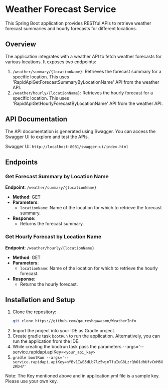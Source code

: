 # Weather Forecast Service

This Spring Boot application provides RESTful APIs to retrieve weather forecast summaries and hourly forecasts for different locations.

## Overview

The application integrates with a weather API to fetch weather forecasts for various locations. It exposes two endpoints:

1. `/weather/summary/{locationName}`: Retrieves the forecast summary for a specific location. This uses 'RapidApiGetForecastSummaryByLocationName' API from the weather API.
2. `/weather/hourly/{locationName}`: Retrieves the hourly forecast for a specific location. This uses 'RapidApiGetHourlyForecastByLocationName' API from the weather API.

## API Documentation

The API documentation is generated using Swagger. You can access the Swagger UI to explore and test the APIs.

Swagger UI: `http://localhost:8081/swagger-ui/index.html`

## Endpoints

### Get Forecast Summary by Location Name

**Endpoint**: `/weather/summary/{locationName}`

- **Method**: GET
- **Parameters**:
    - `locationName`: Name of the location for which to retrieve the forecast summary.
- **Response**:
    - Returns the forecast summary.

### Get Hourly Forecast by Location Name

**Endpoint**: `/weather/hourly/{locationName}`

- **Method**: GET
- **Parameters**:
    - `locationName`: Name of the location for which to retrieve the hourly forecast.
- **Response**:
    - Returns the hourly forecast.

## Installation and Setup

1. Clone the repository:
   ```bash
   git clone https://github.com/gaureshgawasmn/WeatherInfo
    ```
2. Import the project into your IDE as Gradle project.
3. Create gradle task `bootRun` to run the application. Alternatively, you can run the application from the IDE.
4. While creating the bootrun task pass the parameters --args='--service.rapidapi.apiKey=`<your_api_key>`
5. `gradle bootRun --args='--service.rapidapi.apiKey=nYBv1IwB5dLb7lz5wjnTfuIuG8LzrQhO1dhUfvCnM6X2RbH7'`

Note: The Key mentioned above and in application.yml file is a sample key. Please use your own key.
